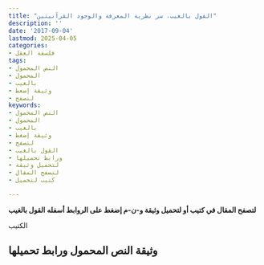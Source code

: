 ```yaml
---
title: "القول بالغيب، سر نظرية المعرفة والوجود القرآنيتين"
description: ''
date: '2017-09-04'
lastmod: 2025-04-05
categories:
- فلسفة العقل
tags:
- النص المحمول
- المحمول
- بالغيب
- وثيقة إضغط
- لتصفح
keywords:
- النص المحمول
- المحمول
- بالغيب
- وثيقة إضغط
- لتصفح
- القول بالغيب
- ورابط تحميلها
- لتحميل وثيقة
- لتصفح المقال
- كتيب لتحميل

---
```

**لتصفح المقال في كتيب أو لتحميل وثيقة و-ن-م إضغط على الروابط أسفله** **القول بالغيب**

الكتيب

## وثيقة النص المحمول ورابط تحميلها

###
